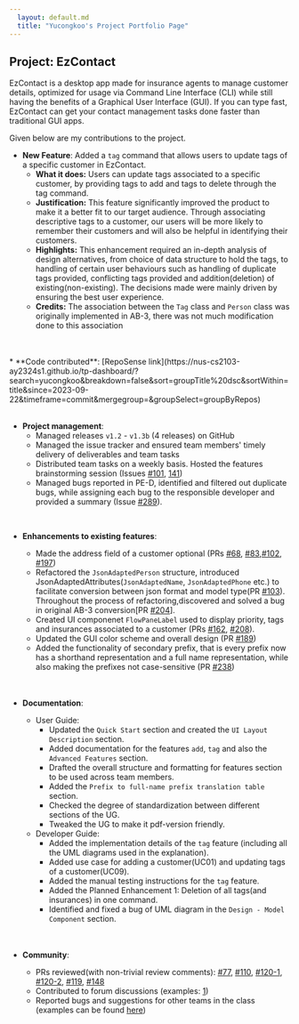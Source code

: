 ```yaml
---
  layout: default.md
  title: "Yucongkoo's Project Portfolio Page"
---
```


## Project: EzContact

EzContact is a desktop app made for insurance agents to manage customer details,
optimized for usage via Command Line Interface (CLI) while still having the benefits of a Graphical User Interface (GUI).
If you can type fast, EzContact can get your contact management tasks done faster than traditional GUI apps.

Given below are my contributions to the project.
<br/>

* **New Feature**: Added a `tag` command that allows users to update tags of a specific customer in EzContact.
    * **What it does:** Users can update tags associated to a specific customer, by providing tags to add and tags to delete
  through the tag command.
    * **Justification:** This feature significantly improved the product to make it a better fit to our target audience.
  Through associating descriptive tags to a customer, our users will be more likely to remember their customers and will also be
  helpful in identifying their customers.
    * **Highlights:** This enhancement required an in-depth analysis of design alternatives, from choice of data structure to hold the
  tags, to handling of certain user behaviours such as handling of duplicate tags provided, conflicting tags provided and
  addition(deletion) of existing(non-existing). The decisions made were mainly driven by ensuring the best user experience.
    * **Credits:** The association between the `Tag` class and `Person` class was originally implemented in AB-3,
  there was not much modification done to this association
<br/>
<br/>
* **Code contributed**: [RepoSense link](https://nus-cs2103-ay2324s1.github.io/tp-dashboard/?search=yucongkoo&breakdown=false&sort=groupTitle%20dsc&sortWithin=title&since=2023-09-22&timeframe=commit&mergegroup=&groupSelect=groupByRepos)
<br/>
<br/>

* **Project management**:
    * Managed releases `v1.2` - `v1.3b` (4 releases) on GitHub
    * Managed the issue tracker and ensured team members' timely delivery of deliverables and team tasks
    * Distributed team tasks on a weekly basis. Hosted the features brainstorming session (Issues [#101](https://github.com/AY2324S1-CS2103T-W16-2/tp/issues/101), [141](https://github.com/AY2324S1-CS2103T-W16-2/tp/issues/141))
    * Managed bugs reported in PE-D, identified and filtered out duplicate bugs, while assigning each bug to the responsible developer and provided a summary (Issue [#289](https://github.com/AY2324S1-CS2103T-W16-2/tp/issues/289)).

<div style="page-break-after: always;"></div>
<br/>

* **Enhancements to existing features**:
  * Made the address field of a customer optional (PRs [#68](https://github.com/AY2324S1-CS2103T-W16-2/tp/pull/68), [#83](https://github.com/AY2324S1-CS2103T-W16-2/tp/pull/83),[#102](https://github.com/AY2324S1-CS2103T-W16-2/tp/pull/102), [#197](https://github.com/AY2324S1-CS2103T-W16-2/tp/pull/197))
  * Refactored the `JsonAdaptedPerson` structure, introduced JsonAdaptedAttributes(`JsonAdaptedName`, `JsonAdaptedPhone` etc.) to facilitate
  conversion between json format and model type(PR [#103](https://github.com/AY2324S1-CS2103T-W16-2/tp/pull/103)). Throughout the process of refactoring,discovered and solved a bug in original AB-3 conversion[PR [#204](https://github.com/AY2324S1-CS2103T-W16-2/tp/pull/204)].
  * Created UI componenet `FlowPaneLabel` used to display priority, tags and insurances associated to a customer (PRs [#162](https://github.com/AY2324S1-CS2103T-W16-2/tp/pull/162), [#208](https://github.com/AY2324S1-CS2103T-W16-2/tp/pull/208)).
  * Updated the GUI color scheme and overall design (PR [#189](https://github.com/AY2324S1-CS2103T-W16-2/tp/pull/189))
  * Added the functionality of secondary prefix, that is every prefix now has a shorthand representation and a full name representation,
  while also making the prefixes not case-sensitive (PR [#238](https://github.com/AY2324S1-CS2103T-W16-2/tp/pull/238))
  <br/>
  <br/>

* **Documentation**:
  * User Guide:
    * Updated the `Quick Start` section and created the `UI Layout Description` section.
    * Added documentation for the features `add`, `tag` and also the `Advanced Features` section.
    * Drafted the overall structure and formatting for features section to be used across team members.
    * Added the `Prefix to full-name prefix translation table` section.
    * Checked the degree of standardization between different sections of the UG.
    * Tweaked the UG to make it pdf-version friendly.
  * Developer Guide:
    * Added the implementation details of the `tag` feature (including all the UML diagrams used in the explanation).
    * Added use case for adding a customer(UC01) and updating tags of a customer(UC09).
    * Added the manual testing instructions for the `tag` feature.
    * Added the Planned Enhancement 1: Deletion of all tags(and insurances) in one command.
    * Identified and fixed a bug of UML diagram in the `Design - Model Component` section.
  <br/>
  <br/>
* **Community**:
  * PRs reviewed(with non-trivial review comments): [#77](https://github.com/AY2324S1-CS2103T-W16-2/tp/pull/77/files/c7bff1718ed1ad97f10a426a26ddbd38c7f9d88f),
  [#110](https://github.com/AY2324S1-CS2103T-W16-2/tp/pull/110/files/21f6f6890e91e85acba38fe4b4c6924dc4dda5e8),
  [#120-1](https://github.com/AY2324S1-CS2103T-W16-2/tp/pull/120/files/14f6a08e3141168016ea041cf8a1c440f69b3d2d), [#120-2](https://github.com/AY2324S1-CS2103T-W16-2/tp/pull/120/files/14f6a08e3141168016ea041cf8a1c440f69b3d2d),
  [#119](https://github.com/AY2324S1-CS2103T-W16-2/tp/pull/119/files/737161d463230bae517c56e3e339fc9594c1565e),
  [#148](https://github.com/AY2324S1-CS2103T-W16-2/tp/pull/148/files/140747789d7932a9f5f9382bd39d56577f6c1bd7)
  * Contributed to forum discussions (examples: [1](https://github.com/nus-cs2103-AY2324S1/forum/issues/368#issuecomment-1801798119))
  * Reported bugs and suggestions for other teams in the class (examples can be found [here](https://github.com/yucongkoo/ped/issues))
